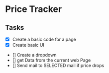 # Price Tracker

## Tasks

- [x] Create a basic code for a page
- [x] Create basic UI
- [] Create a dropdown
- [] get Data from the current web Page
- [] Send mail to SELECTED mail if price drops
